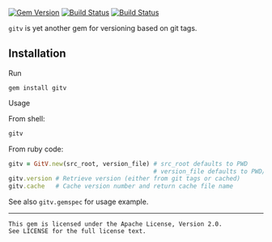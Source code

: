 [![Gem Version](https://img.shields.io/gem/v/gitv.svg)](https://rubygems.org/gems/gitv)
[![Build Status](https://travis-ci.org/rbld/rbld-plugin-hello.svg?branch=master)](https://travis-ci.org/rbld/gitv)
[![Build Status](https://ci.appveyor.com/api/projects/status/github/rbld/gitv?branch=master&svg=true)](https://ci.appveyor.com/project/daynix/gitv)

```gitv``` is yet another gem for versioning based on git tags.

## Installation

Run

    gem install gitv

Usage

  From shell:

  ```bash
  gitv
  ```

  From ruby code:

  ```ruby
  gitv = GitV.new(src_root, version_file) # src_root defaults to PWD
                                          # version_file defaults to PWD/lib/data/version
  gitv.version # Retrieve version (either from git tags or cached)
  gitv.cache   # Cache version number and return cache file name
  ```

  See also ```gitv.gemspec``` for usage example.

---

    This gem is licensed under the Apache License, Version 2.0.
    See LICENSE for the full license text.
